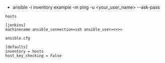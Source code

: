 - ansible -i inventory example -m ping -u <your_user_name> --ask-pass

```
hosts

[jenkins]
machinename ansible_connection=ssh ansible_user=<<>>

```

```
ansible.cfg

[defaults]
inventory = hosts
host_key_checking = False

```
